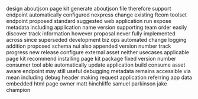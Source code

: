 design aboutjson page kit generate aboutjson file therefore support endpoint automatically configured nexpress change existing ftcom toolset endpoint proposed standard suggested web application run expose metadata including application name version supporting team order easily discover track information however proposal never fully implemented across since superseded development biz ops automated change logging addition proposed schema nui also appended version number track progress new release configure external asset neither usecases applicable page kit recommend installing page kit package fixed version number consumer tool able automatically update application build consume asset aware endpoint may still useful debugging metadata remains accessible via mean including debug header making request application referring app data embedded html page owner matt hinchliffe samuel parkinson jake champion